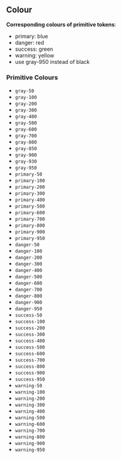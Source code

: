 ## Colour

**Corresponding colours of primitive tokens**:
- primary: blue
- danger: red
- success: green
- warning: yellow
- use gray-950 instead of black

### Primitive Colours
- `gray-50`
- `gray-100`
- `gray-200`
- `gray-300`
- `gray-400`
- `gray-500`
- `gray-600`
- `gray-700`
- `gray-800`
- `gray-850`
- `gray-900`
- `gray-930`
- `gray-950`
- `primary-50`
- `primary-100`
- `primary-200`
- `primary-300`
- `primary-400`
- `primary-500`
- `primary-600`
- `primary-700`
- `primary-800`
- `primary-900`
- `primary-950`
- `danger-50`
- `danger-100`
- `danger-200`
- `danger-300`
- `danger-400`
- `danger-500`
- `danger-600`
- `danger-700`
- `danger-800`
- `danger-900`
- `danger-950`
- `success-50`
- `success-100`
- `success-200`
- `success-300`
- `success-400`
- `success-500`
- `success-600`
- `success-700`
- `success-800`
- `success-900`
- `success-950`
- `warning-50`
- `warning-100`
- `warning-200`
- `warning-300`
- `warning-400`
- `warning-500`
- `warning-600`
- `warning-700`
- `warning-800`
- `warning-900`
- `warning-950`